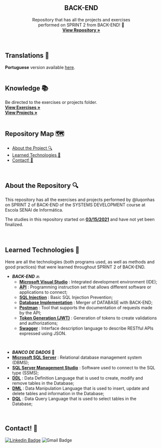   <h2 align="center">BACK-END</h2>

  <p align="center">
    Repository that has all the projects and exercises <br>performed on SPRINT 2 from BACK-END! 🎲
    <br />
    <a href="https://github.com/luqonhas/SENAI_SEMESTER2_SPRINT2"><strong> View Repository
    »</strong></a>
    <br />
    <br />
    <br />
  </p>
</p>

## Translations 👅
**Portuguese** version available [here](https://github.com/luqonhas/SENAI_SEMESTER2_SPRINT2/blob/master/README_pt-br.md).
<br>
<br>

## Knowledge 📚
Be directed to the exercises or projects folder.
<br />
<a href="https://github.com/luqonhas/SENAI_SEMESTER2_SPRINT2/tree/main/EXERCISES"><strong> View Exercises
»</strong></a>
<br />
<a href="https://github.com/luqonhas/SENAI_SEMESTER2_SPRINT2/tree/main/PROJECTS"><strong> View Projects
»</strong></a>
<br>
<br>

## Repository Map 🗺️

* [About the Project 🔍](#about)
* [Learned Technologies 🤖](#tec)
* [Contact! 🎉](#contact)
<br>
<div id='about'/>

## About the Repository 🔍
This repository has all the exercises and projects performed by @luqonhas on SPRINT 2 of BACK-END of the SYSTEMS DEVELOPMENT course at Escola SENAI de Informática.

The studies in this repository started on <ins>**03/15/2021**</ins> and have not yet been finalized.
<br>
<br>
<br>
<div id = "tec"/>

## Learned Technologies 🤖
Here are all the technologies (both programs used, as well as methods and good practices) that were learned throughout SPRINT 2 of BACK-END.

* _**BACK-END**_ 🔙
  * **<ins>Microsoft Visual Studio**</ins> : Integrated development environment (IDE);
  * **<ins>API**</ins> : Programming instruction set that allows different software or applications to connect;
  * **<ins>SQL Injection**</ins> : Basic SQL Injection Prevention;
  * **<ins>Database Implementation**</ins> : Merger of DATABASE with BACK-END;
  * **<ins>Postman**</ins> : Tool that supports the documentation of requests made by the API;
  * **<ins>Token Generation (JWT)**</ins> : Generation of tokens to create validations and authorizations;
  * **<ins>Swagger**</ins> : Interface description language to describe RESTful APIs expressed using JSON.
<br>

* _**BANCO DE DADOS**_ 🎲
* **<ins>Microsoft SQL Server**</ins> : Relational database management system (DBMS);
* **<ins>SQL Server Management Studio**</ins> : Software used to connect to the SQL type (SSMS);
* **<ins>DDL**</ins> : Data Definition Language that is used to create, modify and remove tables in the Database;
* **<ins>DML**</ins> : Data Manipulation Language that is used to insert, update and delete tables and information in the Database;
* **<ins>DQL**</ins> : Data Query Language that is used to select tables in the Database;
<br>
<div id="contact"/>

## Contact! 🎉
[![Linkedin Badge](https://img.shields.io/badge/-Lucas%20Apolinário-%231572B6?style=flat-square&logo=Linkedin&logoColor=white&link=https://www.linkedin.com/in/luqonhas/)](https://www.linkedin.com/in/luqonhas/)
![Gmail Badge](https://img.shields.io/badge/-apolinariodev@gmail.com-CC2927?style=flat-square&logo=Gmail&logoColor=white)
